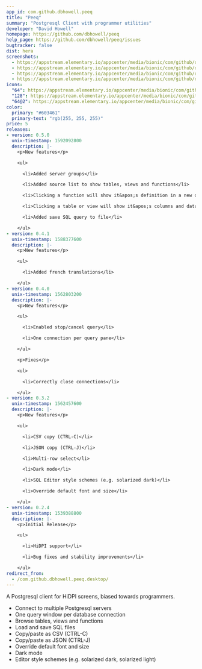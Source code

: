 ```yaml
---
app_id: com.github.dbhowell.peeq
title: "Peeq"
summary: "Postgresql Client with programmer utilities"
developer: "David Howell"
homepage: https://github.com/dbhowell/peeq
help_page: https://github.com/dbhowell/peeq/issues
bugtracker: false
dist: hera
screenshots:
  - https://appstream.elementary.io/appcenter/media/bionic/com/github/dbhowell.peeq/5468F6EB6A86F52877CB191CFACD9BBF/screenshots/image-1_orig.png
  - https://appstream.elementary.io/appcenter/media/bionic/com/github/dbhowell.peeq/5468F6EB6A86F52877CB191CFACD9BBF/screenshots/image-2_orig.png
  - https://appstream.elementary.io/appcenter/media/bionic/com/github/dbhowell.peeq/5468F6EB6A86F52877CB191CFACD9BBF/screenshots/image-3_orig.png
  - https://appstream.elementary.io/appcenter/media/bionic/com/github/dbhowell.peeq/5468F6EB6A86F52877CB191CFACD9BBF/screenshots/image-4_orig.png
icons:
  "64": https://appstream.elementary.io/appcenter/media/bionic/com/github/dbhowell.peeq/5468F6EB6A86F52877CB191CFACD9BBF/icons/64x64/com.github.dbhowell.peeq_com.github.dbhowell.peeq.png
  "128": https://appstream.elementary.io/appcenter/media/bionic/com/github/dbhowell.peeq/5468F6EB6A86F52877CB191CFACD9BBF/icons/128x128/com.github.dbhowell.peeq_com.github.dbhowell.peeq.png
  "64@2": https://appstream.elementary.io/appcenter/media/bionic/com/github/dbhowell.peeq/5468F6EB6A86F52877CB191CFACD9BBF/icons/64x64@2/com.github.dbhowell.peeq_com.github.dbhowell.peeq.png
color:
  primary: "#603461"
  primary-text: "rgb(255, 255, 255)"
price: 5
releases:
- version: 0.5.0
  unix-timestamp: 1592092800
  description: |-
    <p>New features</p>

    <ul>

      <li>Added server groups</li>

      <li>Added source list to show tables, views and functions</li>

      <li>Clicking a function will show it&apos;s definition in a new query window</li>

      <li>Clicking a table or view will show it&apos;s columns and data types</li>

      <li>Added save SQL query to file</li>

    </ul>
- version: 0.4.1
  unix-timestamp: 1588377600
  description: |-
    <p>New features</p>

    <ul>

      <li>Added french translations</li>

    </ul>
- version: 0.4.0
  unix-timestamp: 1562803200
  description: |-
    <p>New features</p>

    <ul>

      <li>Enabled stop/cancel query</li>

      <li>One connection per query pane</li>

    </ul>

    <p>Fixes</p>

    <ul>

      <li>Correctly close connections</li>

    </ul>
- version: 0.3.2
  unix-timestamp: 1562457600
  description: |-
    <p>New features</p>

    <ul>

      <li>CSV copy (CTRL-C)</li>

      <li>JSON copy (CTRL-J)</li>

      <li>Multi-row select</li>

      <li>Dark mode</li>

      <li>SQL Editor style schemes (e.g. solarized dark)</li>

      <li>Override default font and size</li>

    </ul>
- version: 0.2.4
  unix-timestamp: 1539388800
  description: |-
    <p>Initial Release</p>

    <ul>

      <li>HiDPI support</li>

      <li>Bug fixes and stability improvements</li>

    </ul>
redirect_from:
  - /com.github.dbhowell.peeq.desktop/
---
```


<p>A Postgresql client for HiDPI screens, biased towards programmers.</p>
<ul>
  <li>Connect to multiple Postgresql servers</li>
  <li>One query window per database connection</li>
  <li>Browse tables, views and functions</li>
  <li>Load and save SQL files</li>
  <li>Copy/paste as CSV (CTRL-C)</li>
  <li>Copy/paste as JSON (CTRL-J)</li>
  <li>Override default font and size</li>
  <li>Dark mode</li>
  <li>Editor style schemes (e.g. solarized dark, solarized light)</li>
</ul>
